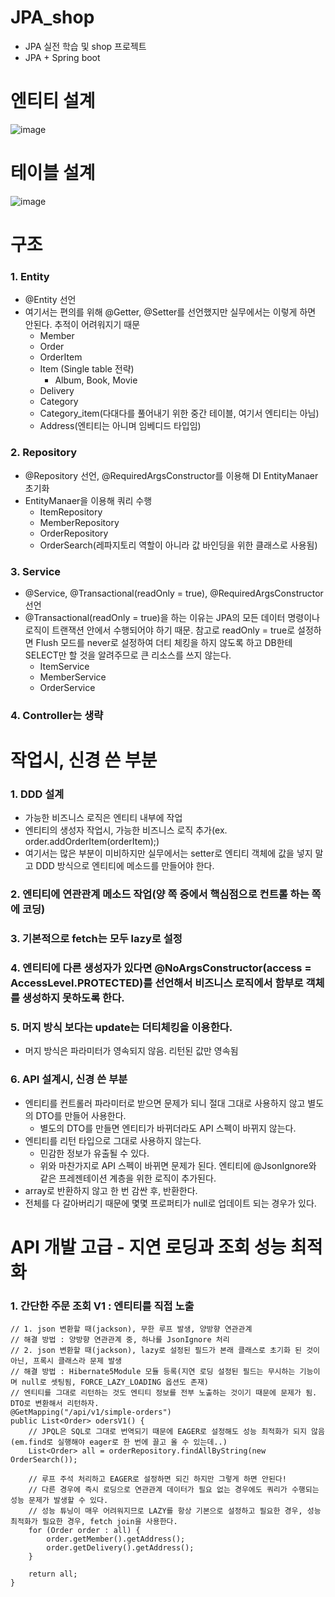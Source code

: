 # JPA_shop
- JPA 실전 학습 및 shop 프로젝트
- JPA + Spring boot

# 엔티티 설계
![image](https://user-images.githubusercontent.com/8254744/99077197-b5af8800-25ff-11eb-9f77-47e65c146a4c.png)

# 테이블 설계
![image](https://user-images.githubusercontent.com/8254744/99077327-ec859e00-25ff-11eb-9b81-16af67482e12.png)

# 구조
### 1. Entity
- @Entity 선언
- 여기서는 편의를 위해 @Getter, @Setter를 선언했지만 실무에서는 이렇게 하면 안된다. 추적이 어려워지기 때문
  - Member
  - Order
  - OrderItem
  - Item (Single table 전략)
    - Album, Book, Movie
  - Delivery
  - Category
  - Category_item(다대다를 풀어내기 위한 중간 테이블, 여기서 엔티티는 아님)
  - Address(엔티티는 아니며 임베디드 타입임)
### 2. Repository
- @Repository 선언, @RequiredArgsConstructor를 이용해 DI EntityManaer 초기화
- EntityManaer을 이용해 쿼리 수행
  - ItemRepository
  - MemberRepository
  - OrderRepository
  - OrderSearch(레파지토리 역할이 아니라 값 바인딩을 위한 클래스로 사용됨)
### 3. Service
- @Service, @Transactional(readOnly = true), @RequiredArgsConstructor 선언
- @Transactional(readOnly = true)을 하는 이유는 JPA의 모든 데이터 명령이나 로직이 트랜잭션 안에서 수행되어야 하기 때문. 참고로 readOnly = true로 설정하면 Flush 모드를 never로 설정하여 더티 체킹을 하지 않도록 하고 DB한테 SELECT만 할 것을 알려주므로 큰 리소스를 쓰지 않는다.
  - ItemService
  - MemberService
  - OrderService
### 4. Controller는 생략

# 작업시, 신경 쓴 부분
### 1. DDD 설계
  - 가능한 비즈니스 로직은 엔티티 내부에 작업
  - 엔티티의 생성자 작업시, 가능한 비즈니스 로직 추가(ex. order.addOrderItem(orderItem);)
  - 여기서는 많은 부분이 미비하지만 실무에서는 setter로 엔티티 객체에 값을 넣지 말고 DDD 방식으로 엔티티에 메소드를 만들어야 한다.
### 2. 엔티티에 연관관계 메소드 작업(양 쪽 중에서 핵심점으로 컨트롤 하는 쪽에 코딩)
### 3. 기본적으로 fetch는 모두 lazy로 설정
### 4. 엔티티에 다른 생성자가 있다면 @NoArgsConstructor(access = AccessLevel.PROTECTED)를 선언해서 비즈니스 로직에서 함부로 객체를 생성하지 못하도록 한다.
### 5. 머지 방식 보다는 update는 더티체킹을 이용한다.
  - 머지 방식은 파라미터가 영속되지 않음. 리턴된 값만 영속됨
### 6. API 설계시, 신경 쓴 부분
  - 엔티티를 컨트롤러 파라미터로 받으면 문제가 되니 절대 그대로 사용하지 않고 별도의 DTO를 만들어 사용한다.
    - 별도의 DTO를 만들면 엔티티가 바뀌더라도 API 스펙이 바뀌지 않는다.
  - 엔티티를 리턴 타입으로 그대로 사용하지 않는다.
    - 민감한 정보가 유출될 수 있다.
    - 위와 마찬가지로 API 스펙이 바뀌면 문제가 된다. 엔티티에 @JsonIgnore와 같은 프레젠테이션 계층을 위한 로직이 추가된다.
  - array로 반환하지 않고 한 번 감싼 후, 반환한다.
  - 전체를 다 갈아버리기 때문에 몇몇 프로퍼티가 null로 업데이트 되는 경우가 있다.

# API 개발 고급 - 지연 로딩과 조회 성능 최적화
### 1. 간단한 주문 조회 V1 : 엔티티를 직접 노출
    // 1. json 변환할 때(jackson), 무한 루프 발생, 양방향 연관관계
    // 해결 방법 : 양방향 연관관계 중, 하나를 JsonIgnore 처리
    // 2. json 변환할 때(jackson), lazy로 설정된 필드가 본래 클래스로 초기화 된 것이 아닌, 프록시 클래스라 문제 발생
    // 해결 방법 : Hibernate5Module 모듈 등록(지연 로딩 설정된 필드는 무시하는 기능이며 null로 셋팅됨, FORCE_LAZY_LOADING 옵션도 존재)
    // 엔티티를 그대로 리턴하는 것도 엔티티 정보를 전부 노출하는 것이기 때문에 문제가 됨. DTO로 변환해서 리턴하자.
    @GetMapping("/api/v1/simple-orders")
    public List<Order> odersV1() {
        // JPQL은 SQL로 그대로 번역되기 때문에 EAGER로 설정해도 성능 최적화가 되지 않음(em.find로 실행해야 eager로 한 번에 끌고 올 수 있는데..)
        List<Order> all = orderRepository.findAllByString(new OrderSearch());

        // 루프 주석 처리하고 EAGER로 설정하면 되긴 하지만 그렇게 하면 안된다!
        // 다른 경우에 즉시 로딩으로 연관관계 데이터가 필요 없는 경우에도 쿼리가 수행되는 성능 문제가 발생할 수 있다.
        // 성능 튜닝이 매우 어려워지므로 LAZY를 항상 기본으로 설정하고 필요한 경우, 성능 최적화가 필요한 경우, fetch join을 사용한다.
        for (Order order : all) {
            order.getMember().getAddress();
            order.getDelivery().getAddress();
        }

        return all;
    }
